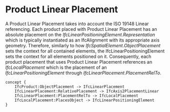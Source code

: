 Product Linear Placement
========================

A Product Linear Placement takes into account the ISO 19148 Linear referencing. Each product placed with Product Linear Placement has an absolute placement on the _IfcLinearPositioningElement_._Representation_ which is typically instantiated as an IfcAlignment with its appropriate axis geometry. Therefore, similarly to how _IfcSpatialElement_._ObjectPlacement_ sets the context for all contained elements, the IfcLinearPositioningElement sets the context for all elements positioned on it. Consequently, each product placement that uses Product Linear Placement references an _IfcLocalPlacement_ which is the placement of an _IfcLinearPositioningElement_ through _IfcLinearPlacement_._PlacementRelTo_.

```
concept {
    IfcProduct:ObjectPlacement -> IfcLinearPlacement
    IfcLinearPlacement:RelativePlacement -> IfcAxis2PlacementLinear
    IfcLinearPlacement:PlacementRelTo -> IfcLocalPlacement
    IfcLocalPlacement:PlacesObject -> IfcLinearPositioningElement
}
```
